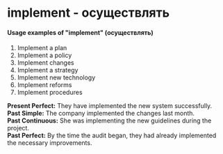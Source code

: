 # implement - осуществлять

#### Usage examples of "implement" (осуществлять)

1. Implement a plan  
2. Implement a policy  
3. Implement changes  
4. Implement a strategy  
5. Implement new technology  
6. Implement reforms  
7. Implement procedures  

**Present Perfect:** They have implemented the new system successfully.  
**Past Simple:** The company implemented the changes last month.  
**Past Continuous:** She was implementing the new guidelines during the project.  
**Past Perfect:** By the time the audit began, they had already implemented the necessary improvements.
